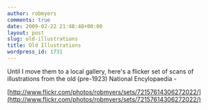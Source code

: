 ```yaml
---
author: robmyers
comments: true
date: 2009-02-22 21:48:48+00:00
layout: post
slug: old-illustrations
title: Old Illustrations
wordpress_id: 1731
---
```


Until I move them to a local gallery, here's a flicker set of scans of illustrations from the old (pre-1923) National Encylopaedia -  
  
[http://www.flickr.com/photos/robmyers/sets/72157614306272022/](http://www.flickr.com/photos/robmyers/sets/72157614306272022/)

